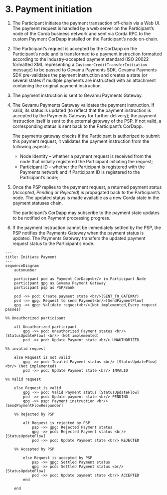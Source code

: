 # 3. Payment initiation

1. The Participant initiates the payment transaction off-chain via a Web UI. The payment request is handled by a web server on the Participant’s node of the Corda business network and sent via Corda RPC to the custom Payment CorDapp installed on the Participant’s node on-chain.

2. The Participant’s request is accepted by the CorDapp on the Participant’s node and is transformed to a payment instruction formatted according to the industry-accepted payment standard (ISO 20022 formatted XML representing a `CustomerCreditTransferInitiation` message) to be passed to Gevamu Payments SDK. Gevamu Payments SDK pre-validates the payment instruction and creates a state (or several states if multiple payments are instructed) with an attachment containing the original payment instruction.

3. The payment instruction is sent to Gevamu Payments Gateway.

4. The Gevamu Payments Gateway validates the payment instruction. If valid, its status is updated (to reflect that the payment instruction is accepted by the Payments Gateway for further delivery); the payment instruction itself is sent to the external gateway of the PSP. If not valid, a corresponding status is sent back to the Participant’s CorDapp.  
  
    The payments gateway checks if the Participant is authorized to submit this payment request, it validates the payment instruction from the following aspects:
    - Node Identity – whether a payment request is received from the node that initially registered the Participant initiating the request;
    - Participant ID – whether the Participant is registered with the Payments network and if Participant ID is registered to the Participant’s node;

5. Once the PSP replies to the payment request, a returned payment status (_Accepted_, _Pending_ or _Rejected_) is propagated back to the Participant’s node. The updated status is made available as a new Corda state in the payment statuses chain.
  
    The participant’s CorDapp may subscribe to the payment state updates to be notified on Payment processing progress.

6. If the payment instruction cannot be immediately settled by the PSP, the PSP notifies the Payments Gateway when the payment status is updated. The Payments Gateway transfers the updated payment request status to the Participant’s node.

```mermaid
---
title: Initiate Payment
---
sequenceDiagram
    autonumber
   
    participant pcd as Payment CorDapp<br/> in Participant Node
    participant gpg as Gevamu Payment Gateway
    participant psp as PSP/Bank

    pcd ->> pcd: Create payment state <br/>(SENT_TO_GATEWAY)
    pcd ->> gpg: Request to send Payment<br/>[SendPaymentFlow]
    gpg ->> gpg: Validate request<br/>(Not implemented,Every request passes)

%% Unauthorized participant
    
    alt Unauthorized participant
        gpg ->> pcd: Unauthorized Payment status <br/>[StatusUpdateFlow] <br/> (Not implemented)
        pcd ->> pcd: Update Payment state <br/> UNAUTHORIZED

%% invalid request

    else Request is not valid
        gpg ->> pcd: Invalid Payment status <br/> [StatusUpdateFlow] <br/> (Not implemented)
        pcd ->> pcd: Update Payment state <br/> INVALID

%% Valid request

    else Request is valid
        gpg ->> pcd: Valid Payment status [StatusUpdateFlow]
        pcd ->> pcd: Update payment state <br/> PENDING
        gpg ->> psp: Payment instruction <br/> [SendPaymentFlowResponder]

    %% Rejected by PSP

        alt Request is rejected by PSP
            psp ->> gpg: Rejected Payment status
            gpg ->> pcd: Rejected Payment status <br/>  [StatusUpdateFlow]
            pcd ->> pcd: Update Payment state <br/> REJECTED

    %% Accepted by PSP 

        else Request is accepted by PSP
            psp ->> gpg: Settled Payment status
            gpg ->> pcd: Settled Payment status <br/>  [StatusUpdateFlow]
            pcd ->> pcd: Update payment state <br/> ACCEPTED
        end

    end

```